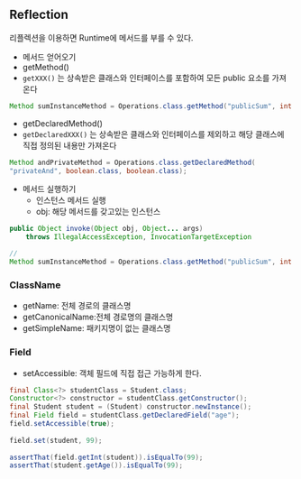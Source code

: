 ## Reflection
리플렉션을 이용하면 Runtime에 메서드를 부를 수 있다. 
- 메서드 얻어오기
- getMethod()
- `getXXX()` 는 상속받은 클래스와 인터페이스를 포함하여 모든 public 요소를 가져온다
```java
Method sumInstanceMethod = Operations.class.getMethod("publicSum", int.class, double.class);
```

- getDeclaredMethod()
- `getDeclaredXXX()` 는 상속받은 클래스와 인터페이스를 제외하고 해당 클래스에 직접 정의된 내용만 가져온다
```java
Method andPrivateMethod = Operations.class.getDeclaredMethod(
"privateAnd", boolean.class, boolean.class);
```

- 메서드 실행하기
	- 인스턴스 메서드 실행
	- obj: 해당 메서드를 갖고있는 인스턴스
```java
public Object invoke(Object obj, Object... args)  
    throws IllegalAccessException, InvocationTargetException

//
Method sumInstanceMethod = Operations.class.getMethod("publicSum", int.class, double.class); Operations operationsInstance = new Operations(); Double result = (Double) sumInstanceMethod.invoke(operationsInstance, 1, 3);
```

### ClassName
- getName: 전체 경로의 클래스명
- getCanonicalName:전체 경로명의 클래스명
- getSimpleName: 패키지명이 없는 클래스명

### Field
- setAccessible: 객체 필드에 직접 접근 가능하게 한다.
```java
final Class<?> studentClass = Student.class;  
Constructor<?> constructor = studentClass.getConstructor();  
final Student student = (Student) constructor.newInstance();  
final Field field = studentClass.getDeclaredField("age");  
field.setAccessible(true);   
  
field.set(student, 99);  
  
assertThat(field.getInt(student)).isEqualTo(99);  
assertThat(student.getAge()).isEqualTo(99);
```